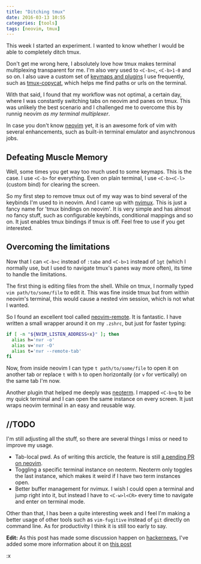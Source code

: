 ```yaml
---
title: "Ditching tmux"
date: 2016-03-13 10:55
categories: [tools]
tags: [neovim, tmux]
---
```

This week I started an experiment. I wanted to know whether I would be able to completely ditch tmux.

Don't get me wrong here, I absolutely love how tmux makes terminal multiplexing transparent for me. I'm also very used to `<C-b>c`, `<C-b>1-0` and so on. I also uave a custom set of [keymaps and plugins][keymaps] I use frequently, such as [tmux-copycat][tmux-copycat], which helps me find paths or urls on the terminal.

With that said, I found that my workflow was not optimal, a certain day, where I was constantly switching tabs on neovim and panes on tmux. This was unlikely the best scenario and I challenged me to overcome this by runnig neovim _as my terminal multiplexer_.

In case you don't know [neovim][neovim] yet, it is an awesome fork of vim with several enhancements, such as built-in terminal emulator and asynchronous jobs.

Defeating Muscle Memory
-----------------------
Well, some times you get way too much used to some keymaps. This is the case. I use `<C-b>` for everything. Even on plain terminal, I use `<C-b><C-l>` (custom bind) for clearing the screen.

So my first step to remove tmux out of my way was to bind several of the keybinds I'm used to in neovim. And I came up with [nvimux][nvimux]. This is just a fancy name for 'tmux bindings on neovim'. It is very simple and has almost no fancy stuff, such as configurable keybinds, conditional mappings and so on. It just enables tmux bindings if tmux is off. Feel free to use if you get interested.

Overcoming the limitations
--------------------------
Now that I can `<C-b>c` instead of `:tabe` and `<C-b>1` instead of `1gt` (which I normally use, but I used to navigate tmux's panes way more often), its time to handle the limitations.

The first thing is editing files from the shell. While on tmux, I normally typed `vim path/to/some/file` to edit it. This was fine inside tmux but from within neovim's terminal, this would cause a nested vim session, which is not what I wanted.

So I found an excellent tool called [neovim-remote][nvr]. It is fantastic. I have written a small wrapper around it on my `.zshrc`, but just for faster typing:

```bash
if [ -n "${NVIM_LISTEN_ADDRESS+x}" ]; then
  alias h='nvr -o'
  alias v='nvr -O'
  alias t='nvr --remote-tab'
fi
```

Now, from inside neovim I can type `t path/to/some/file` to open it on another tab or replace `t` with `h` to open horizontally (or `v` for vertically) on the same tab I'm now.

Another plugin that helped me deeply was [neoterm][neoterm]. I mapped `<C-b>q` to be my quick terminal and I can open the same instance on every screen. It just wraps neovim terminal in an easy and reusable way.

//TODO
------
I'm still adjusting all the stuff, so there are several things I miss or need to improve my usage.

  * Tab-local pwd. As of writing this arcticle, the feature is still [a pending PR on neovim][neovim-pr].
  * Toggling a specific terminal instance on neoterm. Neoterm only toggles the last instance, which makes it weird if I have two term instances open.
  * Better buffer management for nvimux. I wish I could open a terminal and jump right into it, but instead I have to `<C-w>l<CR>` every time to navigate and enter on terminal mode.

Other than that, I has been a quite interesting week and I feel I'm making a better usage of other tools such as `vim-fugitive` instead of `git` directly on command line. As for productivity I think it is still too early to say.

__Edit:__ As this post has made some discussion happen on [hackernews][hn], I've added some more information about it on [this post][next-post]

:x

[keymaps]:      https://github.com/hkupty/dotfiles/blob/master/tmux/.tmux.conf
[tmux-copycat]: https://github.com/tmux-plugins/tmux-copycat
[neovim]:       https://github.com/neovim/neovim
[nvimux]:       https://github.com/hkupty/nvimux
[nvr]:          https://github.com/mhinz/neovim-remote
[neoterm]:      https://github.com/kassio/neoterm
[neovim-pr]:    https://github.com/neovim/neovim/pull/3229
[hn]:           https://news.ycombinator.com/item?id=11283955
[next-post]:    http://hkupty.github.io/2016/A-Neovim-Approach/

